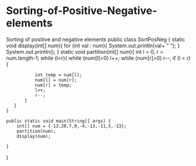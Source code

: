 # Sorting-of-Positive-Negative-elements
Sorting of positive and negative elements 
public class SortPosNeg {
   static void display(int[] num){
        for (int val : num){
            System.out.println(val+ " ");
        }
        System.out.println();
    }
    static void partition(int[] num){
       int l = 0, r = num.length-1;
       while (l<r){
           while (num[l]<0) l++;
           while (num[r]>0) r--;
           if (l < r) {

               int temp = num[l];
               num[l] = num[r];
               num[r] = temp;
               l++;
               r--;
           }
       }
    }

    public static void main(String[] args) {
        int[] num = {-13,20,7,0,-4,-13,-11,5,-13};
        partition(num);
        display(num);

    }
}

